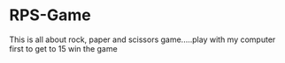 # RPS-Game
This is all about rock, paper and scissors game.....play with my computer first to get to 15 win the game
